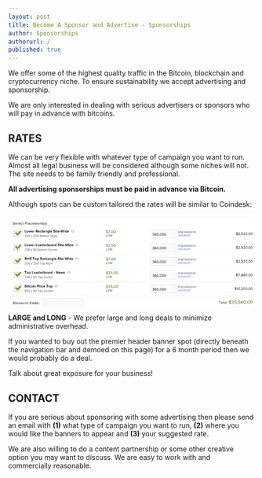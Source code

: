 ```yaml
---
layout: post
title: Become A Sponsor and Advertise - Sponsorships
author: Sponsorships
authorurl: /
published: true
---
```


<p>We offer some of the highest quality traffic in the Bitcoin, blockchain and cryptocurrency niche. To ensure sustainability we accept advertising and sponsorship.
<p>We are only interested in dealing with serious advertisers or sponsors who will pay in advance with bitcoins.
<p><h2>RATES</h2>
<p>We can be very flexible with whatever type of campaign you want to run. Almost all legal business will be considered although some niches will not. The site needs to be family friendly and professional.
<p><b>All advertising sponsorships must be paid in advance via Bitcoin.</b>
<p>Although spots can be custom tailored the rates will be similar to Coindesk: 
<p><img src="/images/sponsor/advertise-rates.png" alt="advertise rates" align="center">
<p><b>LARGE and LONG</b> - We prefer large and long deals to minimize administrative overhead.
<p>If you wanted to buy out the premier header banner spot (directly beneath the navigation bar and demoed on this page) for a 6 month period then we would probably do a deal.
<p>Talk about great exposure for your business!
<p><h2>CONTACT</h2>
<p>If you are serious about sponsoring with some advertising then please send an email with <b>(1)</b> what type of campaign you want to run, <b>(2)</b> where you would like the banners to appear and <b>(3)</b> your suggested rate.
<p>We are also willing to do a content partnership or some other creative option you may want to discuss. We are easy to work with and commercially reasonable.